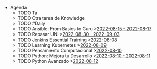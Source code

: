 - Agenda
	- TODO Ta
	- TODO Otra tarea de Knowledge
	- TODO #Daily
	- TODO Ansible: From Basics to Guru >[2022-08-15 - 2022-08-17](#agenda://?start=1660556086840&end=1660728891560)
	- TODO Repasar UNI >[2022-08-30 - 2022-09-03](#agenda://?start=1661810400000&end=1662197869049)
	- TODO Jenkins Essential Training >[2022-08-08](#agenda://?start=1659965400000&end=1659969000000)
	- TODO Learning Kubernetes >[2022-08-09](#agenda://?start=1660051800000&end=1660055400000)
	- TODO Pensamiento Computacional >[2022-08-10](#agenda://?start=1660138200000&end=1660141800000)
	- TODO Python: Mejora tu Desarrollo >[2022-08-10 - 2022-08-11](#agenda://?start=1660168799000&end=1660255199000)
	- TODO Python Avanzado >[2022-08-12](#agenda://?start=1660311000000&end=1660314600000)